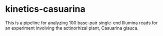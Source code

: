 # kinetics-casuarina
This is a pipeline for analyzing 100 base-pair single-end Illumina reads for an experiment involving the actinorhizal plant, Casuarina glauca.
